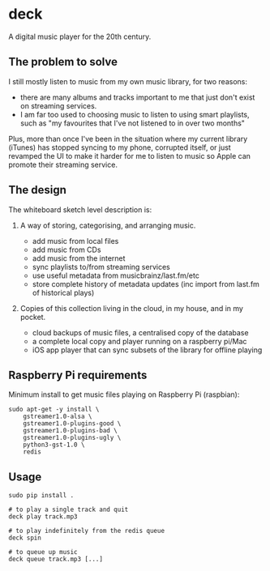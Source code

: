 deck
====

A digital music player for the 20th century.


## The problem to solve

I still mostly listen to music from my own music library, for two reasons:

*   there are many albums and tracks important to me that just don't exist on
    streaming services.
*   I am far too used to choosing music to listen to using smart playlists,
    such as "my favourites that I've not listened to in over two months"

Plus, more than once I've been in the situation where my current library
(iTunes) has stopped syncing to my phone, corrupted itself, or just revamped
the UI to make it harder for me to listen to music so Apple can promote their
streaming service.


## The design

The whiteboard sketch level description is:

1.  A way of storing, categorising, and arranging music.

    * add music from local files
    * add music from CDs
    * add music from the internet
    * sync playlists to/from streaming services
    * use useful metadata from musicbrainz/last.fm/etc
    * store complete history of metadata updates (inc import from last.fm of
      historical plays)

2.  Copies of this collection living in the cloud, in my house, and in my
    pocket.

    * cloud backups of music files, a centralised copy of the database
    * a complete local copy and player running on a raspberry pi/Mac
    * iOS app player that can sync subsets of the library for offline playing


## Raspberry Pi requirements

Minimum install to get music files playing on Raspberry Pi (raspbian):

    sudo apt-get -y install \
        gstreamer1.0-alsa \
        gstreamer1.0-plugins-good \
        gstreamer1.0-plugins-bad \
        gstreamer1.0-plugins-ugly \
        python3-gst-1.0 \
        redis


## Usage

    sudo pip install .

    # to play a single track and quit
    deck play track.mp3

    # to play indefinitely from the redis queue
    deck spin

    # to queue up music
    deck queue track.mp3 [...]
